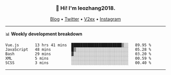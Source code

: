 <h3 align="center">👋 Hi! I'm leozhang2018.</h3>
<p align="center">
  <a href="https://code.leozhang2018.me">Blog</a> •
  <a href="https://twitter.com/leozhang2018">Twitter</a> •
  <a href="https://www.v2ex.com/member/leozhang">V2ex</a> •
  <a href="https://www.instagram.com/leozhanghere">Instagram</a>
</p>

-------

📊 **Weekly development breakdown**
<!--START_SECTION:waka-->
```text
Vue.js       13 hrs 41 mins  ██████████████████████▒░░   89.95 % 
JavaScript   48 mins         █▒░░░░░░░░░░░░░░░░░░░░░░░   05.28 % 
Bash         29 mins         ▓░░░░░░░░░░░░░░░░░░░░░░░░   03.20 % 
XML          5 mins          ░░░░░░░░░░░░░░░░░░░░░░░░░   00.59 % 
SCSS         3 mins          ░░░░░░░░░░░░░░░░░░░░░░░░░   00.40 % 
```
<!--END_SECTION:waka-->
-------
